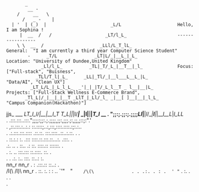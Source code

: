            _                                                      
            __ -                                                   
        /     __   \                                               
          /   _ -    |                                             
      | '  | (_)  |                        _L/L                     Hello, I am Sophina !
         |  __  /   /                    _LT/l_L_                   -----------------
        \ \  __  /                     _LLl/L_T_lL_                 General:  "I am currently a third year Computer Science Student"
            -      _T/L              _LT|L/_|__L_|_L_               Location: "University of Dundee,United Kingdom"
                 _Ll/l_L_          _TL|_T/_L_|__T__|_l_             Focus:   ["Full-stack", "Buisness",
               _TLl/T_l|_L_      _LL|_Tl/_|__l___L__L_|L_                         "Data/AI", "Clean UX"]
             _LT_L/L_|_L_l_L_  _'|_|_|T/_L_l__T _ l__|__|L_        Projects: ["Full-Stack Wellness E-Commerce Brand",
           _Tl_L|/_|__|_|__T _LlT_|_Ll/_l_ _|__[ ]__|__|_l_L_                     "Campus Companion(Hackathon)"]
jjs_ ___ _LT_l_l/|__|__l_T _T_L|_|_|l/___|_ _|__l__|__|__|_T_l_  __ 
        . ";;:;.;;:;.;;;;_Ll_|__|_l_/__|___l__|__|___l__L_|_l_LL_          
          .  .:::.:::..:::.";;;;:;;:.;.;;;;,;;:,;;;.;:,;;,;::;:".'                
              . ,::.:::.:..:.: ::.::::;..:,:::,::::.::::.:;:.:..                    
                 . .:.:::.:::.:::: .::.::. :::.::::..::..:.::. . .                  
                   . ::.:.: :. .:::  ::::.::.:::.::...:. .:::. .   
                       .:. ..   . ::.. .: ::. ::::.:: ::::::.   .                    
                       .  :.         .. :::.::: ::.::::. ::. .                       
                         . .           .:. :.. :::. ::..: :.       
             nn_r   nn_r   .              :  .:::.:: ::..:  .      
            /l(\   /l)\      nn_r          . ::. :. : : ..
            `'"``  ``"``    /\(\              . . .:. . : . 
                            ' "``                  . :. .        
                                                    .   .          
                                                       .


